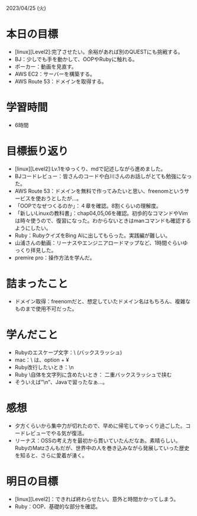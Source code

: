 2023/04/25 (火)

# 本日の目標

- [linux][Level2]:完了させたい。余裕があれば別のQUESTにも挑戦する。
- BJ：少しでも手を動かして、OOPやRubyに触れる。
- ポーカー：動画を見直す。
- AWS EC2：サーバーを構築する。
- AWS Route 53：ドメインを取得する。

# 学習時間

- 6時間

# 目標振り返り

- [linux][Level2]:Lv.1をゆっくり、mdで記述しながら進めました。
- BJコードレビュー：皆さんのコードや白川さんのお話しがとても勉強になった。
- AWS Route 53：ドメインを無料で作ってみたいと思い、freenomというサービスを使おうとしたが...。
- 「OOPでなぜつくるのか」：４章を確認。8割くらいの理解度。
- 「新しいLinuxの教科書」：chap04,05,06を確認。初歩的なコマンドやVimは時々使うので、復習になった。わからないときはmanコマンドも確認するようにしたい。
- Ruby：RubyクイズをBing AIに出してもらった。実践編が難しい。
- 山浦さんの動画：リーナスやエンジニアロードマップなど、1時間ぐらいゆっくり拝見した。
- premire pro：操作方法を学んだ。

# 詰まったこと

- ドメイン取得：freenomだと、想定していたドメイン名はもちろん、複雑なものまで使用不可だった。

# 学んだこと

- Rubyのエスケープ文字：\ (バックスラッシュ)
- mac：\ は、option + ¥
- Ruby改行したいとき：\n
- Ruby \自体を文字列に含めたいとき： 二重バックスラッシュで挟む
- そういえば”\n”、Javaで習ったなぁ...。

# 感想

- 夕方くらいから集中力が切れたので、早めに帰宅してゆっくり過ごした。コードレビューでやる気が復活。
- リーナス：OSSの考え方を最初から貫いていたんだなあ。素晴らしい。RubyのMatzさんもだが、世界中の人を巻き込みながら発展していった歴史を知ると、さらに愛着が湧く。

# 明日の目標
- [linux][Level2]：できれば終わらせたい。意外と時間かかってしまう。
- Ruby：OOP、基礎的な部分を確認。
